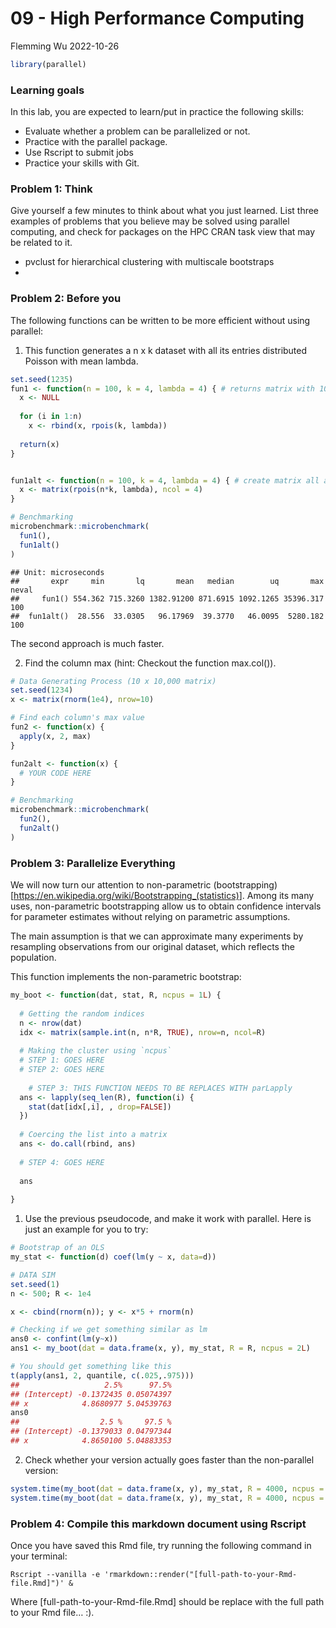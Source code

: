 09 - High Performance Computing
================
Flemming Wu
2022-10-26

``` r
library(parallel)
```

### Learning goals

In this lab, you are expected to learn/put in practice the following
skills:

-   Evaluate whether a problem can be parallelized or not.  
-   Practice with the parallel package.  
-   Use Rscript to submit jobs  
-   Practice your skills with Git.  

### Problem 1: Think

Give yourself a few minutes to think about what you just learned. List
three examples of problems that you believe may be solved using parallel
computing, and check for packages on the HPC CRAN task view that may be
related to it.

-   pvclust for hierarchical clustering with multiscale bootstraps
-   

### Problem 2: Before you

The following functions can be written to be more efficient without
using parallel:

1.  This function generates a n x k dataset with all its entries
    distributed Poisson with mean lambda.

``` r
set.seed(1235)
fun1 <- function(n = 100, k = 4, lambda = 4) { # returns matrix with 100 (n) rows and 4 (k) columns
  x <- NULL
  
  for (i in 1:n)
    x <- rbind(x, rpois(k, lambda))
  
  return(x)
}


fun1alt <- function(n = 100, k = 4, lambda = 4) { # create matrix all at once and populate with set numbers instead of serially adding rows
  x <- matrix(rpois(n*k, lambda), ncol = 4)
}

# Benchmarking
microbenchmark::microbenchmark(
  fun1(),
  fun1alt()
)
```

    ## Unit: microseconds
    ##       expr     min       lq       mean   median        uq       max neval
    ##     fun1() 554.362 715.3260 1382.91200 871.6915 1092.1265 35396.317   100
    ##  fun1alt()  28.556  33.0305   96.17969  39.3770   46.0095  5280.182   100

The second approach is much faster.

2.  Find the column max (hint: Checkout the function max.col()).

``` r
# Data Generating Process (10 x 10,000 matrix)
set.seed(1234)
x <- matrix(rnorm(1e4), nrow=10)

# Find each column's max value
fun2 <- function(x) {
  apply(x, 2, max)
}

fun2alt <- function(x) {
  # YOUR CODE HERE
}

# Benchmarking
microbenchmark::microbenchmark(
  fun2(),
  fun2alt()
)
```

### Problem 3: Parallelize Everything

We will now turn our attention to non-parametric
(bootstrapping)\[<https://en.wikipedia.org/wiki/Bootstrapping_(statistics)>\].
Among its many uses, non-parametric bootstrapping allow us to obtain
confidence intervals for parameter estimates without relying on
parametric assumptions.

The main assumption is that we can approximate many experiments by
resampling observations from our original dataset, which reflects the
population.

This function implements the non-parametric bootstrap:

``` r
my_boot <- function(dat, stat, R, ncpus = 1L) {
  
  # Getting the random indices
  n <- nrow(dat)
  idx <- matrix(sample.int(n, n*R, TRUE), nrow=n, ncol=R)
 
  # Making the cluster using `ncpus`
  # STEP 1: GOES HERE
  # STEP 2: GOES HERE
  
    # STEP 3: THIS FUNCTION NEEDS TO BE REPLACES WITH parLapply
  ans <- lapply(seq_len(R), function(i) {
    stat(dat[idx[,i], , drop=FALSE])
  })
  
  # Coercing the list into a matrix
  ans <- do.call(rbind, ans)
  
  # STEP 4: GOES HERE
  
  ans
  
}
```

1.  Use the previous pseudocode, and make it work with parallel. Here is
    just an example for you to try:

``` r
# Bootstrap of an OLS
my_stat <- function(d) coef(lm(y ~ x, data=d))

# DATA SIM
set.seed(1)
n <- 500; R <- 1e4

x <- cbind(rnorm(n)); y <- x*5 + rnorm(n)

# Checking if we get something similar as lm
ans0 <- confint(lm(y~x))
ans1 <- my_boot(dat = data.frame(x, y), my_stat, R = R, ncpus = 2L)

# You should get something like this
t(apply(ans1, 2, quantile, c(.025,.975)))
##                   2.5%      97.5%
## (Intercept) -0.1372435 0.05074397
## x            4.8680977 5.04539763
ans0
##                  2.5 %     97.5 %
## (Intercept) -0.1379033 0.04797344
## x            4.8650100 5.04883353
```

2.  Check whether your version actually goes faster than the
    non-parallel version:

``` r
system.time(my_boot(dat = data.frame(x, y), my_stat, R = 4000, ncpus = 1L))
system.time(my_boot(dat = data.frame(x, y), my_stat, R = 4000, ncpus = 2L))
```

### Problem 4: Compile this markdown document using Rscript

Once you have saved this Rmd file, try running the following command in
your terminal:

`Rscript --vanilla -e 'rmarkdown::render("[full-path-to-your-Rmd-file.Rmd]")' &`

Where \[full-path-to-your-Rmd-file.Rmd\] should be replace with the full
path to your Rmd file… :).
